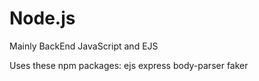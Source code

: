 # Node.js 
Mainly BackEnd JavaScript and EJS

Uses these npm packages:
ejs
express
body-parser
faker

